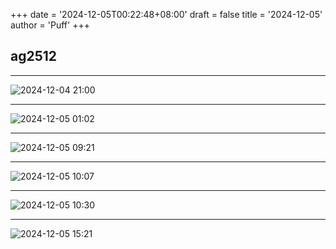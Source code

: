 +++
date = '2024-12-05T00:22:48+08:00'
draft = false
title = '2024-12-05'
author = 'Puff'
+++

## ag2512

---

![2024-12-04 21:00](/images/2024-12-05-01-01-18.png)

---

![2024-12-05 01:02](/images/2024-12-05-01-02-43.png)

---

![2024-12-05 09:21](/images/2024-12-05-09-21-07.png)

---

![2024-12-05 10:07](/images/2024-12-05-15-07-29.png)

---

![2024-12-05 10:30](/images/2024-12-05-15-14-53.png)

---

![2024-12-05 15:21](/images/2024-12-05-15-21-35.png)
